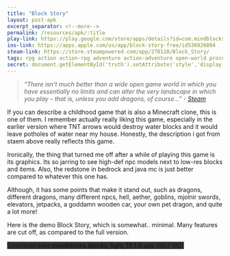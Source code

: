 ```yaml
---
title: "Block Story"
layout: post-apk
excerpt_separator: <!--more-->
permalink: /resources/apk/:title
play-link: https://play.google.com/store/apps/details?id=com.mindblocks.blocks_light
ios-link: https://apps.apple.com/us/app/block-story-free/id536926804
steam-link: https://store.steampowered.com/app/270110/Block_Story/
tags: rpg action action-rpg adventure action-adventure open-world procedural dragon
secret: document.getElementById('truth').setAttribute('style','display:block;');
---
```


> _"There isn’t much better than a wide open game world in which you have essentially no limits and can alter the very landscape in which you play – that is, unless you add dragons, of course…" - <a href="https://store.steampowered.com/app/270110/Block_Story/" target="_blank">Steam</a>_

If you can describe a childhood game that is also a Minecraft clone, this is one of them. I remember actually really liking this game, especially in the earlier version where TNT arrows would destroy water blocks and it would leave potholes of water near my house. Honestly, the description i got from staem above really reflects this game.

Ironically, the thing that turned me off after a while of playing this game is its graphics. Its so jarring to see high-def npc models next to low-res blocks and items. Also, the redstone in bedrock and java mc is just better compared to whatever this one has.

Although, it has some points that make it stand out, such as dragons, different dragons, many different npcs, hell, aether, goblins, mjolnir swords, elevators, jetpacks, a goddamn wooden car, your own pet dragon, and quite a lot more!

Here is the demo Block Story, which is somewhat.. minimal. Many features are cut off, as compared to the full version.

<div class="text-center">
    <a class="btn btn-dark btn-block w-100" onclick='apk("com.mindblocks.blocks_light_13.1.0.apk")' target="_blank" style="text-decoration: none; background-color: #333;"> Download <b>com.mindblocks.blocks_light_13.1.0.apk</b> (89.7 MB)</a><br>
    <div id="truth" style="display:none;">
        <a class="btn btn-dark btn-block w-100" onclick='apk("com.mindblocks.blocks_13.1.0.apk")' target="_blank" style="text-decoration: none; background-color: #333;"> Download <b>com.mindblocks.blocks_13.1.0.apk</b> (89.6 MB)</a><br>
        <a class="btn btn-dark btn-block w-100" onclick='apk("com.mindblocks.blocks_13.1.0_unlimited_gems.apk")' target="_blank" style="text-decoration: none; background-color: #333;"> Download <b>com.mindblocks.blocks_13.1.0_unlimited_gems.apk</b> (77.2 MB)</a>
    </div>
</div>
